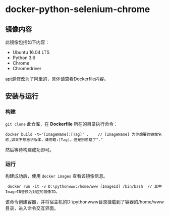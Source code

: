 # docker-python-selenium-chrome

## 镜像内容

此镜像包括如下内容：

- Ubuntu 16.04 LTS
- Python 3.6
- Chrome
- Chromedriver

apt源修改为了阿里的，具体请查看Dockerfile内容。

## 安装与运行
### 构建

`git clone` 此仓库，在 **Dockerfile** 所在的目录执行命令： 

	docker build -t='[ImageName]:[Tag]' .    // [ImageName] 为你想要的镜像名称,如果不想标识版本，请忽略:[Tag]。但是别忽略了"."

然后等待构建成功即可。


### 运行

构建成功后，使用 `docker images` 查看该镜像信息。

	 docker run -it -v D:\pythonwww:/home/www [ImageId] /bin/bash  // 其中ImageID替换为对应的镜像ID。

该命令创建容器，并将宿主机的D:\pythonwww目录挂载到了容器的/home/www目录，进入命令交互界面。